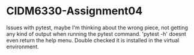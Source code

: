 # CIDM6330-Assignment04

Issues with pytest, maybe I'm thinking about the wrong piece, not getting any kind of output when running the pytest command. 'pytest -h' doesnt even return the help menu.
Double checked it is installed in the virtual environment. 